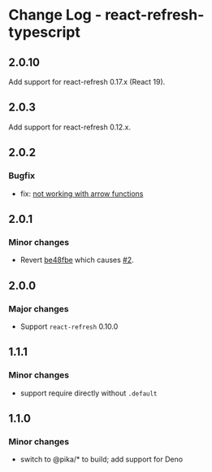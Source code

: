 # Change Log - react-refresh-typescript

## 2.0.10

Add support for react-refresh 0.17.x (React 19).

## 2.0.3

Add support for react-refresh 0.12.x.

## 2.0.2

### Bugfix

-   fix: [not working with arrow functions](https://github.com/Jack-Works/react-refresh-transformer/issues/8)

## 2.0.1

### Minor changes

-   Revert [be48fbe](https://github.com/Jack-Works/react-refresh-transformer/commit/be48fbeb66689552f7be783744f44869989c1507) which causes [#2](https://github.com/Jack-Works/react-refresh-transformer/issues/2).

## 2.0.0

### Major changes

-   Support `react-refresh` 0.10.0

## 1.1.1

### Minor changes

-   support require directly without `.default`

## 1.1.0

### Minor changes

-   switch to @pika/\* to build; add support for Deno
